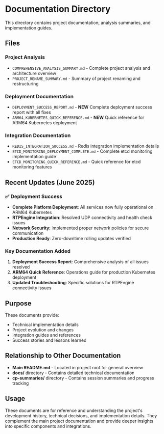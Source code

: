 # Documentation Directory

This directory contains project documentation, analysis summaries, and implementation guides.

## Files

### Project Analysis
- `COMPREHENSIVE_ANALYSIS_SUMMARY.md` - Complete project analysis and architecture overview
- `PROJECT_RENAME_SUMMARY.md` - Summary of project renaming and restructuring

### Deployment Documentation
- `DEPLOYMENT_SUCCESS_REPORT.md` - **NEW** Complete deployment success report with all fixes
- `ARM64_KUBERNETES_QUICK_REFERENCE.md` - **NEW** Quick reference for ARM64 Kubernetes deployment

### Integration Documentation
- `REDIS_INTEGRATION_SUCCESS.md` - Redis integration implementation details
- `ETCD_MONITORING_DEPLOYMENT_COMPLETE.md` - Complete etcd monitoring implementation guide
- `ETCD_MONITORING_QUICK_REFERENCE.md` - Quick reference for etcd monitoring features

## Recent Updates (June 2025)

### ✅ Deployment Success
- **Complete Platform Deployment**: All services now fully operational on ARM64 Kubernetes
- **RTPEngine Integration**: Resolved UDP connectivity and health check issues  
- **Network Security**: Implemented proper network policies for secure communication
- **Production Ready**: Zero-downtime rolling updates verified

### Key Documentation Added
1. **Deployment Success Report**: Comprehensive analysis of all issues resolved
2. **ARM64 Quick Reference**: Operations guide for production Kubernetes deployment
3. **Updated Troubleshooting**: Specific solutions for RTPEngine connectivity issues

## Purpose

These documents provide:
- Technical implementation details
- Project evolution and changes
- Integration guides and references
- Success stories and lessons learned

## Relationship to Other Documentation

- **Main README.md** - Located in project root for general overview
- **docs/** directory - Contains detailed technical documentation
- **cp-summaries/** directory - Contains session summaries and progress tracking

## Usage

These documents are for reference and understanding the project's development history, technical decisions, and implementation details. They complement the main project documentation and provide deeper insights into specific components and integrations.
